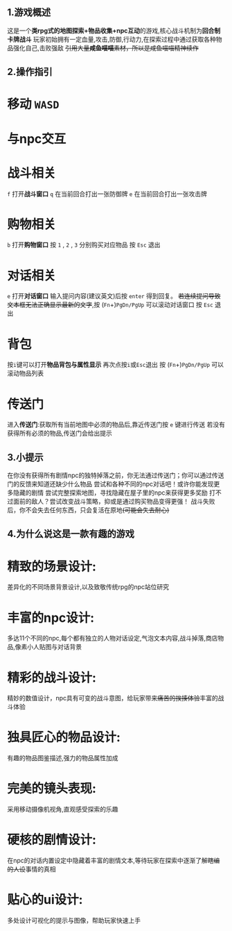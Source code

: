 ## 1.游戏概述

这是一个**类rpg式的地图探索+物品收集+npc互动**的游戏,核心战斗机制为**回合制卡牌战斗**
玩家初始拥有一定血量,攻击,防御,行动力,在探索过程中通过获取各种物品强化自己,击败强敌
~~引用大量**咸鱼喵喵**素材，所以是咸鱼喵喵精神续作~~

## 2.操作指引

# 移动 `WASD`

# 与npc交互
# 战斗相关
 `f` 打开**战斗窗口**  `q` 在当前回合打出一张防御牌 `e` 在当前回合打出一张攻击牌
# 购物相关
 `b` 打开**购物窗口**  按 `1` , `2` , `3` 分别购买对应物品 按 `Esc` 退出
# 对话相关
 `e` 打开**对话窗口**  输入提问内容(建议英文)后按 `enter` 得到回复。
 ~~若连续提问导致文本框无法正确显示最新的文字~~,按 (`Fn`+)`PgDn/PgUp` 可以滚动对话窗口 按 `Esc` 退出

# 背包 
 按`i`键可以打开**物品背包与属性显示** 再次点按`i`或`Esc`退出 
 按 (`Fn`+)`PgDn/PgUp` 可以滚动物品列表

# 传送门 
 进入**传送门**:获取所有当前地图中必须的物品后,靠近传送门按 `e` 键进行传送
 若没有获得所有必须的物品,传送门会给出提示

## 3.小提示

在你没有获得所有剧情npc的独特掉落之前，你无法通过传送门；你可以通过传送门的反馈来知道还缺少什么物品
尝试和各种不同的npc对话吧！或许你能发现更多隐藏的剧情
尝试完整探索地图，寻找隐藏在屋子里的npc来获得更多奖励
打不过面前的敌人？尝试改变战斗策略，抑或是通过购买物品变得更强！
战斗失败后，你不会失去任何东西，只会复活在原地~~(可能会失去耐心)~~

## 4.为什么说这是一款有趣的游戏

# 精致的场景设计:
差异化的不同场景背景设计,以及致敬传统rpg的npc站位研究
# 丰富的npc设计:
多达11个不同的npc,每个都有独立的人物对话设定,气泡文本内容,战斗掉落,商店物品,像素小人贴图与对话背景
# 精彩的战斗设计:
精妙的数值设计，npc具有可变的战斗意图，给玩家带来~~痛苦的挨揍体验~~丰富的战斗体验
# 独具匠心的物品设计:
有趣的物品图鉴描述,强力的物品属性加成
# 完美的镜头表现:
采用移动摄像机视角,直观感受探索的乐趣
# 硬核的剧情设计:
在npc的对话内置设定中隐藏着丰富的剧情文本,等待玩家在探索中逐渐了解~~瞎编的人设~~事情的真相
# 贴心的ui设计:
多处设计可视化的提示与图像，帮助玩家快速上手
